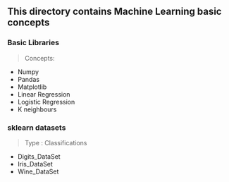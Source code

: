 ## This directory contains Machine Learning basic concepts 

### Basic Libraries

> Concepts:
* Numpy
* Pandas
* Matplotlib
* Linear Regression
* Logistic Regression
* K neighbours 
  
### sklearn datasets
> Type : Classifications
* Digits_DataSet
* Iris_DataSet
* Wine_DataSet

